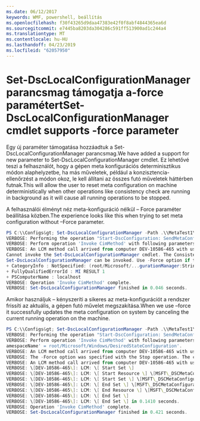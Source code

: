 ```yaml
---
ms.date: 06/12/2017
keywords: WMF, powershell, beállítás
ms.openlocfilehash: f30f43265d9daa47383e42f0f8abf4844365ea6d
ms.sourcegitcommit: e7445ba8203da304286c591ff513900ad1c244a4
ms.translationtype: MT
ms.contentlocale: hu-HU
ms.lasthandoff: 04/23/2019
ms.locfileid: "62057950"
---
```

# <a name="set-dsclocalconfigurationmanager-cmdlet-supports--force-parameter"></a><span data-ttu-id="69b40-102">Set-DscLocalConfigurationManager parancsmag támogatja a-force paramétert</span><span class="sxs-lookup"><span data-stu-id="69b40-102">Set-DscLocalConfigurationManager cmdlet supports -force parameter</span></span>

<span data-ttu-id="69b40-103">Egy új paraméter támogatása hozzáadtuk a Set-DscLocalConfigurationManager parancsmag.</span><span class="sxs-lookup"><span data-stu-id="69b40-103">We have added a support for new parameter to Set-DscLocalConfigurationManager cmdlet.</span></span> <span data-ttu-id="69b40-104">Ez lehetővé teszi a felhasználót, hogy a gépen meta konfigurációs determinisztikus módon alaphelyzetbe, ha más műveletek, például a konzisztencia-ellenőrzést a módon okoz, le kell állítani az összes futó műveletek háttérben futnak.</span><span class="sxs-lookup"><span data-stu-id="69b40-104">This will allow the user to reset meta configuration on machine deterministically when other operations like consistency check are running in background as it will cause all running operations to be stopped.</span></span>

<span data-ttu-id="69b40-105">A felhasználói élményt néz meta-konfiguráció nélkül – Force paraméter beállítása közben.</span><span class="sxs-lookup"><span data-stu-id="69b40-105">The experience looks like this when trying to set meta configuration without –Force parameter.</span></span>
```powershell
PS C:\\Configs&gt; Set-DscLocalConfigurationManager -Path .\\MetaTest1\\ -Verbose
VERBOSE: Performing the operation "Start-DscConfiguration: SendMetaConfigurationApply" on target "MSFT\_DSCLocalConfigurationManager".
VERBOSE: Perform operation 'Invoke CimMethod' with following parameters, ''methodName' = SendMetaConfigurationApply,'className' = MSFT\_DSCLocalConfigurationManager,'namespaceName' = root/Microsoft/Windows/DesiredStateConfiguration'.
VERBOSE: An LCM method call arrived from computer DEV-10586-465 with user sid S-1-5-21-2127521184-1604012920-1887927527-5557045.
Cannot invoke the Set-DscLocalConfigurationManager cmdlet. The Consistency Check or Pull cmdlet is in progress and must return before
Set-DscLocalConfigurationManager can be invoked. Use -Force option if that is available to cancel the current operation.
+ CategoryInfo : NotSpecified: (root/Microsoft/...gurationManager:String) \[\], CimException
+ FullyQualifiedErrorId : MI RESULT 1
+ PSComputerName : localhost
VERBOSE: Operation 'Invoke CimMethod' complete.
VERBOSE: Set-DscLocalConfigurationManager finished in 0.046 seconds.
```

<span data-ttu-id="69b40-106">Amikor használjuk – kényszeríti a sikeres az meta-konfigurációt a rendszer frissíti az aktuális, a gépen futó művelet megszakítása.</span><span class="sxs-lookup"><span data-stu-id="69b40-106">When we use –force it successfully updates the meta configuration on system by canceling the current running operation on the machine.</span></span>
```powershell
PS C:\\Configs&gt; Set-DscLocalConfigurationManager -Path .\\MetaTest1\\ -Verbose -Force
VERBOSE: Performing the operation "Start-DscConfiguration: SendMetaConfigurationApply" on target "MSFT\_DSCLocalConfigurationManager".
VERBOSE: Perform operation 'Invoke CimMethod' with following parameters, ''methodName' = SendMetaConfigurationApply,'className' = MSFT\_DSCLocalConfigurationManager,'n
amespaceName' = root/Microsoft/Windows/DesiredStateConfiguration'.
VERBOSE: An LCM method call arrived from computer DEV-10586-465 with user sid S-1-5-21-2127521184-1604012920-1887927527-5557045.
VERBOSE: The -Force option was specified with the Stop operation. The current configuration has been successfully cancelled.
VERBOSE: An LCM method call arrived from computer DEV-10586-465 with user sid S-1-5-21-2127521184-1604012920-1887927527-5557045.
VERBOSE: \[DEV-10586-465\]: LCM: \[ Start Set \]
VERBOSE: \[DEV-10586-465\]: LCM: \[ Start Resource \] \[MSFT\_DSCMetaConfiguration\]
VERBOSE: \[DEV-10586-465\]: LCM: \[ Start Set \] \[MSFT\_DSCMetaConfiguration\]
VERBOSE: \[DEV-10586-465\]: LCM: \[ End Set \] \[MSFT\_DSCMetaConfiguration\] in 0.0310 seconds.
VERBOSE: \[DEV-10586-465\]: LCM: \[ End Resource \] \[MSFT\_DSCMetaConfiguration\]
VERBOSE: \[DEV-10586-465\]: LCM: \[ End Set \]
VERBOSE: \[DEV-10586-465\]: LCM: \[ End Set \] in 0.1410 seconds.
VERBOSE: Operation 'Invoke CimMethod' complete.
VERBOSE: Set-DscLocalConfigurationManager finished in 0.421 seconds.
```
